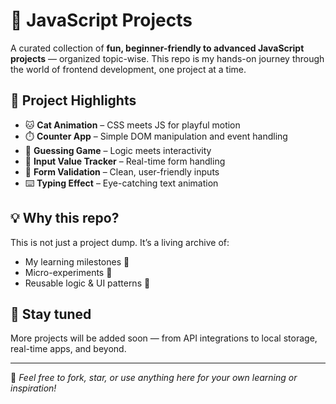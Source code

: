 # 🚀 JavaScript Projects

A curated collection of **fun, beginner-friendly to advanced JavaScript projects** — organized topic-wise. This repo is my hands-on journey through the world of frontend development, one project at a time.

## 📂 Project Highlights
- 🐱 **Cat Animation** – CSS meets JS for playful motion  
- ⏱️ **Counter App** – Simple DOM manipulation and event handling  
- 🎯 **Guessing Game** – Logic meets interactivity  
- 🧮 **Input Value Tracker** – Real-time form handling  
- 🔐 **Form Validation** – Clean, user-friendly inputs  
- ⌨️ **Typing Effect** – Eye-catching text animation

## 💡 Why this repo?
This is not just a project dump. It’s a living archive of:
- My learning milestones 🧠
- Micro-experiments 🔬
- Reusable logic & UI patterns 🧩

## 📌 Stay tuned
More projects will be added soon — from API integrations to local storage, real-time apps, and beyond.

---

🌟 *Feel free to fork, star, or use anything here for your own learning or inspiration!*

